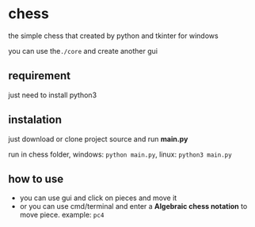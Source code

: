 # chess 
the simple chess that created by python and tkinter for windows

you can use the`./core` and create another gui
## requirement
just need to install python3
## instalation
just download or clone project source and run **main.py** 

run in chess folder, windows: ` python main.py `, linux: ```python3 main.py```
## how to use
* you can use gui and click on pieces and move it
* or you can use cmd/terminal and enter a **Algebraic chess notation** to move piece.
example: `pc4`
